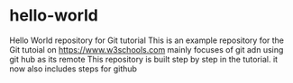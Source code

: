 # hello-world
Hello World repository for Git tutorial
This is an example repository for the Git tutoial on https://www.w3schools.com
mainly focuses of git adn using git hub as its remote
This repository is built step by step in the tutorial.
it now also includes steps for github
